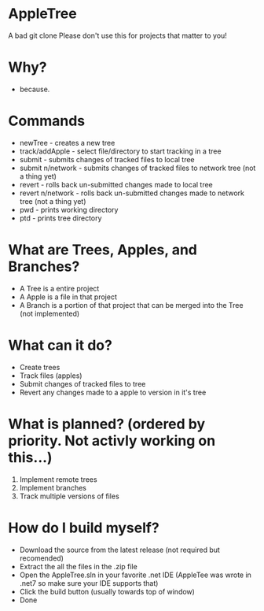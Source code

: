 # AppleTree
A bad git clone
Please don't use this for projects that matter to you!

# Why?
- because.

# Commands
- newTree - creates a new tree
- track/addApple - select file/directory to start tracking in a tree
- submit - submits changes of tracked files to local tree
- submit n/network - submits changes of tracked files to network tree (not a thing yet)
- revert - rolls back un-submitted changes made to local tree
- revert n/network - rolls back un-submitted changes made to network tree (not a thing yet)
- pwd - prints working directory
- ptd - prints tree directory

# What are Trees, Apples, and Branches?
- A Tree is a entire project
- A Apple is a file in that project
- A Branch is a portion of that project that can be merged into the Tree (not implemented)

# What can it do?
- Create trees
- Track files (apples)
- Submit changes of tracked files to tree
- Revert any changes made to a apple to version in it's tree

# What is planned? (ordered by priority. Not activly working on this...)
1. Implement remote trees
2. Implement branches
3. Track multiple versions of files

# How do I build myself?
- Download the source from the latest release (not required but recomended)
- Extract the all the files in the .zip file
- Open the AppleTree.sln in your favorite .net IDE (AppleTee was wrote in .net7 so make sure your IDE supports that)
- Click the build button (usually towards top of window)
- Done
